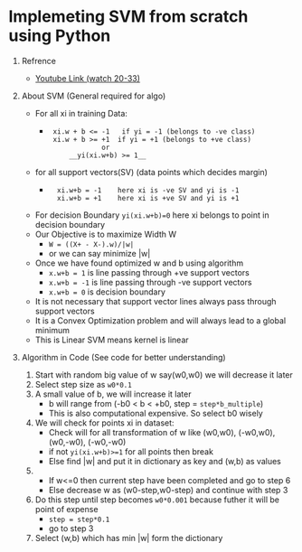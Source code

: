 # Implemeting SVM from scratch using Python

1. Refrence
	* [Youtube Link (watch 20-33)](https://youtu.be/mA5nwGoRAOo)

2. About SVM (General required for algo)
	* For all xi in training Data:
		 * ```	
		 	xi.w + b <= -1   if yi = -1 (belongs to -ve class)
		 	xi.w + b >= +1	if yi = +1 (belongs to +ve class)
		 				or
		 	 	__yi(xi.w+b) >= 1__
		 	```
	* for all support vectors(SV) (data points which decides margin)
		* ```
			xi.w+b = -1    here xi is -ve SV and yi is -1
			xi.w+b = +1    here xi is +ve SV and yi is +1
			```
	* For decision Boundary `yi(xi.w+b)=0` here xi belongs to point in decision boundary
	* Our Objective is to maximize Width W
		* `W = ((X+ - X-).w)/|w|`
		* or we can say minimize |w|
	* Once we have found optimized w and b using algorithm
		* `x.w+b = 1` is line passing through +ve support vectors
		* `x.w+b = -1` is line passing through -ve support vectors
		* `x.w+b = 0` is decision boundary
	* It is not necessary that support vector lines always pass through support vectors
	* It is a Convex Optimization problem and will always lead to a global minimum
	* This is Linear SVM means kernel is linear

3. Algorithm in Code (See code for better understanding)
	1. Start with random big value of w say(w0,w0) we will decrease it later
	2. Select step size as `w0*0.1` 
	3. A small value of b, we will increase it later
		* b will range from (-b0 < b < +b0, step = `step*b_multiple`)
		* This is also computational expensive. So select b0 wisely 
	4. We will check for points xi in dataset:
		* Check will for all transformation of w like (w0,w0), (-w0,w0), (w0,-w0), (-w0,-w0)
		* if not `yi(xi.w+b)>=1` for all points then break
		* Else find |w| and put it in dictionary as key and (w,b) as values 
	5. 
		* If w<=0 then current step have been completed and go to step 6
		* Else decrease w as (w0-step,w0-step) and continue with step 3
	6.  Do this step until step becomes `w0*0.001` because futher it will be point of expense
		* `step = step*0.1` 
		* go to step 3
	7. Select (w,b) which has min |w| form the dictionary 